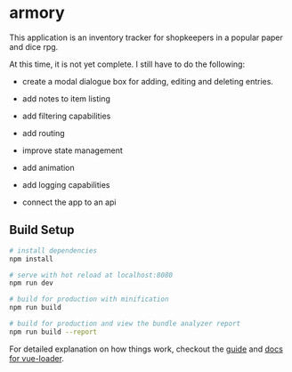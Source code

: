 # armory

This application is an inventory tracker for shopkeepers in a popular paper and dice rpg.

At this time, it is not yet complete. I still have to do the following:

-   create a modal dialogue box for adding, editing and deleting entries.

-   add notes to item listing

-   add filtering capabilities

-   add routing

-   improve state management

-   add animation

-   add logging capabilities

-   connect the app to an api

## Build Setup

``` bash
# install dependencies
npm install

# serve with hot reload at localhost:8080
npm run dev

# build for production with minification
npm run build

# build for production and view the bundle analyzer report
npm run build --report
```

For detailed explanation on how things work, checkout the [guide](http://vuejs-templates.github.io/webpack/) and [docs for vue-loader](http://vuejs.github.io/vue-loader).
